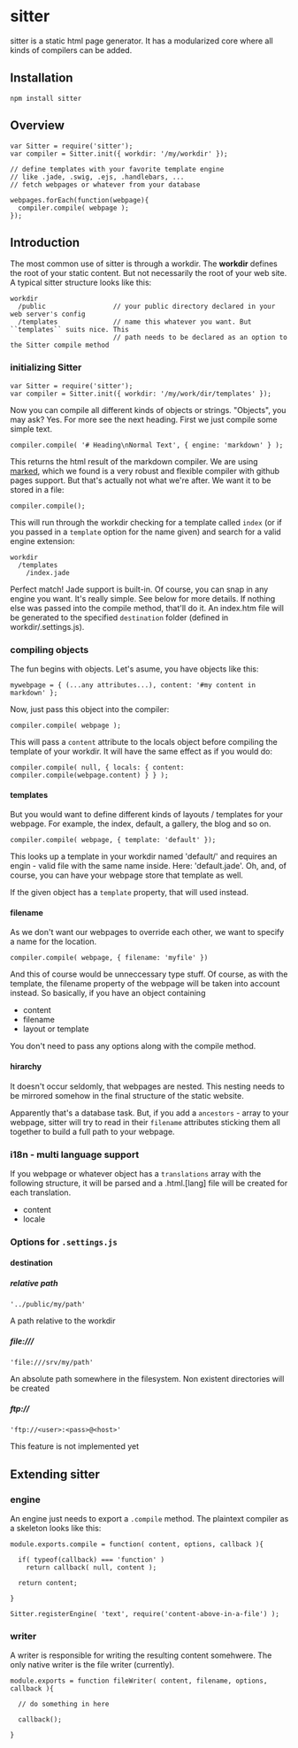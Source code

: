 # sitter

sitter is a static html page generator. It has a modularized core where all kinds of compilers
can be added.

## Installation

    npm install sitter

## Overview

    var Sitter = require('sitter');
    var compiler = Sitter.init({ workdir: '/my/workdir' });

    // define templates with your favorite template engine
    // like .jade, .swig, .ejs, .handlebars, ...
    // fetch webpages or whatever from your database

    webpages.forEach(function(webpage){
      compiler.compile( webpage );
    });

## Introduction

The most common use of sitter is through a workdir. The **workdir** defines the root of your static
content. But not necessarily the root of your web site. A typical sitter structure looks like this:

    workdir
      /public                 // your public directory declared in your web server's config
      /templates              // name this whatever you want. But ``templates`` suits nice. This
                              // path needs to be declared as an option to the Sitter compile method

### initializing Sitter

    var Sitter = require('sitter');
    var compiler = Sitter.init({ workdir: '/my/work/dir/templates' });

Now you can compile all different kinds of objects or strings. "Objects", you may ask? Yes. For more see
 the next heading. First we just compile some simple text.

    compiler.compile( '# Heading\nNormal Text', { engine: 'markdown' } );

This returns the html result of the markdown compiler. We are using [marked](https://github.com/chjj/marked),
which we found is a very robust and flexible compiler with github pages support. But that's actually not what
we're after. We want it to be stored in a file:

    compiler.compile();

This will run through the workdir checking for a template called ``index`` (or if you passed in a ``template`` option
for the name given) and search for a valid engine extension:

    workdir
      /templates
        /index.jade

Perfect match! Jade support is built-in. Of course, you can snap in any engine you want. It's really simple. See below
for more details. If nothing else was passed into the compile method, that'll do it. An index.htm file will be generated
to the specified ``destination`` folder (defined in workdir/.settings.js).

### compiling objects

The fun begins with objects. Let's asume, you have objects like this:

    mywebpage = { (...any attributes...), content: '#my content in markdown' };

Now, just pass this object into the compiler:

    compiler.compile( webpage );

This will pass a ``content`` attribute to the locals object before compiling the template of your workdir.
It will have the same effect as if you would do:

    compiler.compile( null, { locals: { content: compiler.compile(webpage.content) } } );

#### templates

But you would want to define different kinds of layouts / templates for your webpage. For example, the index,
default, a gallery, the blog and so on.

    compiler.compile( webpage, { template: 'default' });

This looks up a template in your workdir named 'default/' and requires an engin - valid file with the same name
inside. Here: 'default.jade'. Oh, and, of course, you can have your webpage store that template as well.

If the given object has a ``template`` property, that will used instead.

#### filename

As we don't want our webpages to override each other, we want to specify a name for the location.

    compiler.compile( webpage, { filename: 'myfile' })

And this of course would be unneccessary type stuff. Of course, as with the template, the filename property of
the webpage will be taken into account instead. So basically, if you have an object containing

* content
* filename
* layout or template

You don't need to pass any options along with the compile method.

#### hirarchy

It doesn't occur seldomly, that webpages are nested. This nesting needs to be mirrored somehow in the final
structure of the static website.

Apparently that's a database task. But, if you add a ``ancestors`` - array to your webpage, sitter will try to read in
their ``filename`` attributes sticking them all together to build a full path to your webpage.

### i18n - multi language support

If you webpage or whatever object has a ``translations`` array with the following structure, it will be parsed and a
.html.[lang] file will be created for each translation.

* content
* locale

### Options for ``.settings.js``

#### destination

##### relative path

    '../public/my/path'

A path relative to the workdir

##### file:///

    'file:///srv/my/path'

An absolute path somewhere in the filesystem. Non existent directories will be created


##### ftp://

    'ftp://<user>:<pass>@<host>'

This feature is not implemented yet

## Extending sitter

### engine

An engine just needs to export a ``.compile`` method. The plaintext compiler as a skeleton
looks like this:

    module.exports.compile = function( content, options, callback ){
      
      if( typeof(callback) === 'function' )
        return callback( null, content );

      return content;

    }

    Sitter.registerEngine( 'text', require('content-above-in-a-file') );

### writer

A writer is responsible for writing the resulting content somehwere. The only native writer is
the file writer (currently).


    module.exports = function fileWriter( content, filename, options, callback ){

      // do something in here

      callback();

    }


